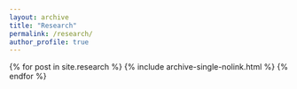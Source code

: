 ```yaml
---
layout: archive
title: "Research"
permalink: /research/
author_profile: true
---
```



{% for post in site.research %}
  {% include archive-single-nolink.html %}
{% endfor %}
